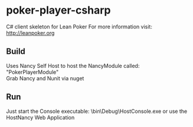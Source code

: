 poker-player-csharp
===================

C# client skeleton for Lean Poker For more information visit: http://leanpoker.org


Build 
---------
Uses Nancy Self Host to host the NancyModule called: "PokerPlayerModule"   
Grab Nancy and Nunit via nuget
 
 
Run
---------
Just start the Console executable: \bin\Debug\HostConsole.exe
or 
use the HostNancy Web Application


